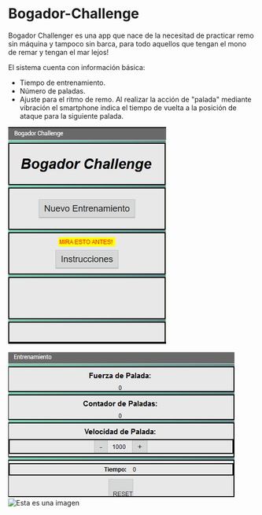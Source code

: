# Bogador-Challenge
Bogador Challenger es una app que nace de la necesitad de practicar remo sin máquina y tampoco sin barca, para todo aquellos que tengan el mono de remar y tengan el mar lejos!

El sistema cuenta con información básica:
- Tiempo de entrenamiento.
- Número de paladas.
- Ajuste para el ritmo de remo.
Al realizar la acción de "palada" mediante vibración el smartphone indica el tiempo de vuelta a la posición de ataque para la siguiente palada.

![Esta es una imagen](https://github.com/secali/Bogador-Challenge/blob/main/Panalla%20Inicial.png?raw=true) 

![Esta es una imagen](https://github.com/secali/Bogador-Challenge/blob/main/Pantalla%20de%20Entrenamiento.png?raw=true)
![Esta es una imagen](https://github.com/secali/Bogador-Challenge/blob/main/Programaci%C3%B3n%20por%20bloques.png)
